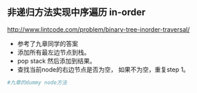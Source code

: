 ## 非递归方法实现中序遍历 in-order

 http://www.lintcode.com/problem/binary-tree-inorder-traversal/
 
 - 参考了九章同学的答案
  - 添加所有最左边节点到栈。
  - pop stack 然后添加到结果。
  - 查找当前node的右边节点是否为空， 如果不为空，重复step 1。
  
  
  
  
 ```py
 #九章的dummy node方法
 ```